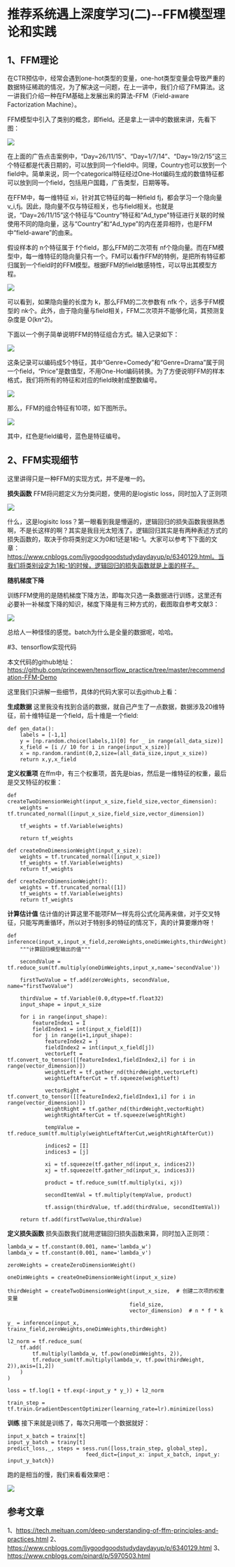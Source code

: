 # 推荐系统遇上深度学习(二)--FFM模型理论和实践

## 1、FFM理论

在CTR预估中，经常会遇到one-hot类型的变量，one-hot类型变量会导致严重的数据特征稀疏的情况，为了解决这一问题，在上一讲中，我们介绍了FM算法。这一讲我们介绍一种在FM基础上发展出来的算法-FFM（Field-aware Factorization Machine）。

FFM模型中引入了类别的概念，即field。还是拿上一讲中的数据来讲，先看下图：

![](http://upload-images.jianshu.io/upload_images/4155986-3723a0992d59f0e9?imageMogr2/auto-orient/strip%7CimageView2/2/w/1240)

在上面的广告点击案例中，“Day=26/11/15”、“Day=1/7/14”、“Day=19/2/15”这三个特征都是代表日期的，可以放到同一个field中。同理，Country也可以放到一个field中。简单来说，同一个categorical特征经过One-Hot编码生成的数值特征都可以放到同一个field，包括用户国籍，广告类型，日期等等。

在FFM中，每一维特征 xi，针对其它特征的每一种field fj，都会学习一个隐向量 v_i,fj。因此，隐向量不仅与特征相关，也与field相关。也就是说，“Day=26/11/15”这个特征与“Country”特征和“Ad_type"特征进行关联的时候使用不同的隐向量，这与“Country”和“Ad_type”的内在差异相符，也是FFM中“field-aware”的由来。

假设样本的 n个特征属于 f个field，那么FFM的二次项有 nf个隐向量。而在FM模型中，每一维特征的隐向量只有一个。FM可以看作FFM的特例，是把所有特征都归属到一个field时的FFM模型。根据FFM的field敏感特性，可以导出其模型方程。

![](https://upload-images.jianshu.io/upload_images/4155986-d04fed8047209d53.png?imageMogr2/auto-orient/strip%7CimageView2/2/w/1240)

可以看到，如果隐向量的长度为 k，那么FFM的二次参数有 nfk 个，远多于FM模型的 nk个。此外，由于隐向量与field相关，FFM二次项并不能够化简，其预测复杂度是 O(kn^2)。

下面以一个例子简单说明FFM的特征组合方式。输入记录如下：

![](https://upload-images.jianshu.io/upload_images/4155986-659e8f0e43d6310d.png?imageMogr2/auto-orient/strip%7CimageView2/2/w/1240)

这条记录可以编码成5个特征，其中“Genre=Comedy”和“Genre=Drama”属于同一个field，“Price”是数值型，不用One-Hot编码转换。为了方便说明FFM的样本格式，我们将所有的特征和对应的field映射成整数编号。

![](https://upload-images.jianshu.io/upload_images/4155986-d0f6963eb0505c31.png?imageMogr2/auto-orient/strip%7CimageView2/2/w/1240)

那么，FFM的组合特征有10项，如下图所示。

![](https://upload-images.jianshu.io/upload_images/4155986-e3da4d35478d62b3.png?imageMogr2/auto-orient/strip%7CimageView2/2/w/1240)

其中，红色是field编号，蓝色是特征编号。

## 2、FFM实现细节

这里讲得只是一种FFM的实现方式，并不是唯一的。

**损失函数**
FFM将问题定义为分类问题，使用的是logistic loss，同时加入了正则项

![](https://upload-images.jianshu.io/upload_images/4155986-c2df975e6e6a7847.png?imageMogr2/auto-orient/strip%7CimageView2/2/w/1240)

什么，这是logisitc loss？第一眼看到我是懵逼的，逻辑回归的损失函数我很熟悉啊，不是长这样的啊？其实是我目光太短浅了。逻辑回归其实是有两种表述方式的损失函数的，取决于你将类别定义为0和1还是1和-1。大家可以参考下下面的文章：https://www.cnblogs.com/ljygoodgoodstudydaydayup/p/6340129.html。当我们将类别设定为1和-1的时候，逻辑回归的损失函数就是上面的样子。

**随机梯度下降**

训练FFM使用的是随机梯度下降方法，即每次只选一条数据进行训练，这里还有必要补一补梯度下降的知识，梯度下降是有三种方式的，截图取自参考文献3：

![](https://upload-images.jianshu.io/upload_images/4155986-142f546cdaef9e42.png?imageMogr2/auto-orient/strip%7CimageView2/2/w/1240)

总给人一种怪怪的感觉。batch为什么是全量的数据呢，哈哈。

#3、tensorflow实现代码

本文代码的github地址：
https://github.com/princewen/tensorflow_practice/tree/master/recommendation-FFM-Demo

这里我们只讲解一些细节，具体的代码大家可以去github上看：

**生成数据**
这里我没有找到合适的数据，就自己产生了一点数据，数据涉及20维特征，前十维特征是一个field，后十维是一个field:

```
def gen_data():
    labels = [-1,1]
    y = [np.random.choice(labels,1)[0] for _ in range(all_data_size)]
    x_field = [i // 10 for i in range(input_x_size)]
    x = np.random.randint(0,2,size=(all_data_size,input_x_size))
    return x,y,x_field
```

**定义权重项**
在ffm中，有三个权重项，首先是bias，然后是一维特征的权重，最后是交叉特征的权重：

```
def createTwoDimensionWeight(input_x_size,field_size,vector_dimension):
    weights = tf.truncated_normal([input_x_size,field_size,vector_dimension])

    tf_weights = tf.Variable(weights)

    return tf_weights

def createOneDimensionWeight(input_x_size):
    weights = tf.truncated_normal([input_x_size])
    tf_weights = tf.Variable(weights)
    return tf_weights

def createZeroDimensionWeight():
    weights = tf.truncated_normal([1])
    tf_weights = tf.Variable(weights)
    return tf_weights
```

**计算估计值**
估计值的计算这里不能项FM一样先将公式化简再来做，对于交叉特征，只能写两重循环，所以对于特别多的特征的情况下，真的计算要爆炸呀！

```
def inference(input_x,input_x_field,zeroWeights,oneDimWeights,thirdWeight):
    """计算回归模型输出的值"""

    secondValue = tf.reduce_sum(tf.multiply(oneDimWeights,input_x,name='secondValue'))

    firstTwoValue = tf.add(zeroWeights, secondValue, name="firstTwoValue")

    thirdValue = tf.Variable(0.0,dtype=tf.float32)
    input_shape = input_x_size

    for i in range(input_shape):
        featureIndex1 = I
        fieldIndex1 = int(input_x_field[I])
        for j in range(i+1,input_shape):
            featureIndex2 = j
            fieldIndex2 = int(input_x_field[j])
            vectorLeft = tf.convert_to_tensor([[featureIndex1,fieldIndex2,i] for i in range(vector_dimension)])
            weightLeft = tf.gather_nd(thirdWeight,vectorLeft)
            weightLeftAfterCut = tf.squeeze(weightLeft)

            vectorRight = tf.convert_to_tensor([[featureIndex2,fieldIndex1,i] for i in range(vector_dimension)])
            weightRight = tf.gather_nd(thirdWeight,vectorRight)
            weightRightAfterCut = tf.squeeze(weightRight)

            tempValue = tf.reduce_sum(tf.multiply(weightLeftAfterCut,weightRightAfterCut))

            indices2 = [I]
            indices3 = [j]

            xi = tf.squeeze(tf.gather_nd(input_x, indices2))
            xj = tf.squeeze(tf.gather_nd(input_x, indices3))

            product = tf.reduce_sum(tf.multiply(xi, xj))

            secondItemVal = tf.multiply(tempValue, product)

            tf.assign(thirdValue, tf.add(thirdValue, secondItemVal))

    return tf.add(firstTwoValue,thirdValue)
```

**定义损失函数**
损失函数我们就用逻辑回归损失函数来算，同时加入正则项：

```
lambda_w = tf.constant(0.001, name='lambda_w')
lambda_v = tf.constant(0.001, name='lambda_v')

zeroWeights = createZeroDimensionWeight()

oneDimWeights = createOneDimensionWeight(input_x_size)

thirdWeight = createTwoDimensionWeight(input_x_size,  # 创建二次项的权重变量
                                       field_size,
                                       vector_dimension)  # n * f * k

y_ = inference(input_x, trainx_field,zeroWeights,oneDimWeights,thirdWeight)

l2_norm = tf.reduce_sum(
    tf.add(
        tf.multiply(lambda_w, tf.pow(oneDimWeights, 2)),
        tf.reduce_sum(tf.multiply(lambda_v, tf.pow(thirdWeight, 2)),axis=[1,2])
    )
)

loss = tf.log(1 + tf.exp(-input_y * y_)) + l2_norm

train_step = tf.train.GradientDescentOptimizer(learning_rate=lr).minimize(loss)
```

**训练**
接下来就是训练了，每次只用喂一个数据就好：

```
input_x_batch = trainx[t]
input_y_batch = trainy[t]
predict_loss,_, steps = sess.run([loss,train_step, global_step],
                         feed_dict={input_x: input_x_batch, input_y: input_y_batch})
```

跑的是相当的慢，我们来看看效果吧：

![](https://upload-images.jianshu.io/upload_images/4155986-b599e465a372c134.png?imageMogr2/auto-orient/strip%7CimageView2/2/w/1240)

## 参考文章

1、https://tech.meituan.com/deep-understanding-of-ffm-principles-and-practices.html
2、https://www.cnblogs.com/ljygoodgoodstudydaydayup/p/6340129.html
3、https://www.cnblogs.com/pinard/p/5970503.html
